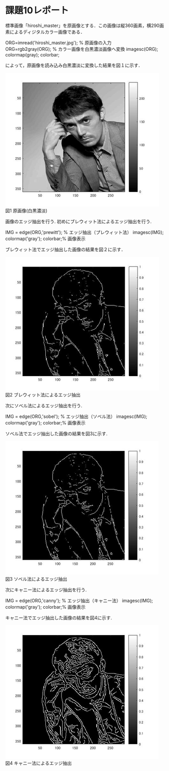 ﻿# 課題10レポート

標準画像「hiroshi_master」を原画像とする．この画像は縦360画素，横290画素によるディジタルカラー画像である．

ORG=imread('hiroshi_master.jpg'); % 原画像の入力  
ORG=rgb2gray(ORG); % カラー画像を白黒濃淡画像へ変換
imagesc(ORG); colormap(gray); colorbar;

によって，原画像を読み込み白黒濃淡に変換した結果を図１に示す．

![原画像](https://github.com/Obonnu/lecture_image_processing/blob/master/image/hiroshi_kadai10-1.jpg)  
図1 原画像(白黒濃淡)

画像のエッジ抽出を行う.
初めにブレウィット法によるエッジ抽出を行う.

IMG = edge(ORG,'prewitt'); % エッジ抽出（プレウィット法）
imagesc(IMG); colormap('gray'); colorbar;% 画像表示

ブレウィット法でエッジ抽出した画像の結果を図２に示す．

![ブレウィット法によるエッジ抽出](https://github.com/Obonnu/lecture_image_processing/blob/master/image/hiroshi_kadai10-2.jpg)  
図2 ブレウィット法によるエッジ抽出

次にソベル法によるエッジ抽出を行う.

IMG = edge(ORG,'sobel'); % エッジ抽出（ソベル法）
imagesc(IMG); colormap('gray'); colorbar;% 画像表示

ソベル法でエッジ抽出した画像の結果を図3に示す.

![ソベル法によるエッジ抽出](https://github.com/Obonnu/lecture_image_processing/blob/master/image/hiroshi_kadai10-3.jpg)  
図3 ソベル法によるエッジ抽出

次にキャニー法によるエッジ抽出を行う.

IMG = edge(ORG,'canny'); % エッジ抽出（キャニー法）
imagesc(IMG); colormap('gray'); colorbar;% 画像表示

キャニー法でエッジ抽出した画像の結果を図4に示す.

![キャニー法によるエッジ抽出](https://github.com/Obonnu/lecture_image_processing/blob/master/image/hiroshi_kadai10-4.jpg)  
図4 キャニー法によるエッジ抽出

